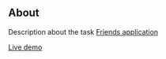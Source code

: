 ## About

Description about the task [Friends application](https://github.com/kottans/frontend/blob/2022_UA/tasks/friends-app.md)

[Live demo](https://merowing.github.io/friends-app/)
